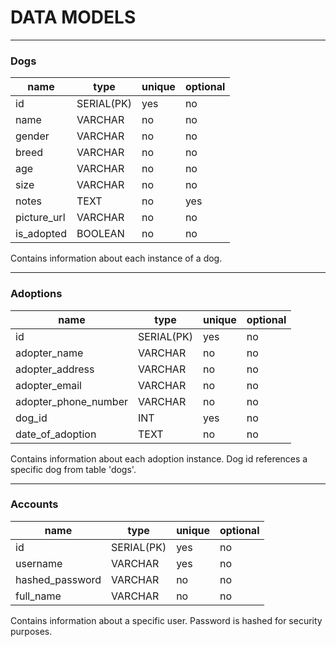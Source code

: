 # DATA MODELS

---

### Dogs

| name             | type       | unique | optional |
| ---------------- | ---------- | ------ | -------- |
| id               | SERIAL(PK) | yes    | no       |
| name             | VARCHAR    | no     | no       |
| gender           | VARCHAR    | no     | no       |
| breed            | VARCHAR    | no     | no       |
| age              | VARCHAR    | no     | no       |
| size             | VARCHAR    | no     | no       |
| notes            | TEXT       | no     | yes      |
| picture_url      | VARCHAR    | no     | no       |
| is_adopted       | BOOLEAN    | no     | no       |


Contains information about each instance of a dog.


---

### Adoptions

| name                 | type       | unique | optional |
| -------------------- | ---------- | ------ | -------- |
| id                   | SERIAL(PK) | yes    | no       |
| adopter_name         | VARCHAR    | no     | no       |
| adopter_address      | VARCHAR    | no     | no       |
| adopter_email        | VARCHAR    | no     | no       |
| adopter_phone_number | VARCHAR    | no     | no       |
| dog_id               | INT        | yes    | no       |
| date_of_adoption     | TEXT       | no     | no       |


Contains information about each adoption instance. Dog id references a specific dog from table 'dogs'.

---

### Accounts

| name             | type       | unique | optional |
| ---------------- | ---------- | ------ | -------- |
| id               | SERIAL(PK) | yes    | no       |
| username         | VARCHAR    | yes    | no       |
| hashed_password  | VARCHAR    | no     | no       |
| full_name        | VARCHAR    | no     | no       |


Contains information about a specific user. Password is hashed for security purposes.
